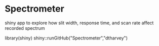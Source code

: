 # Spectrometer
 shiny app to explore how slit width, response time, and scan rate affect recorded spectrum

library(shiny)
shiny::runGitHub("Spectrometer","dtharvey")
